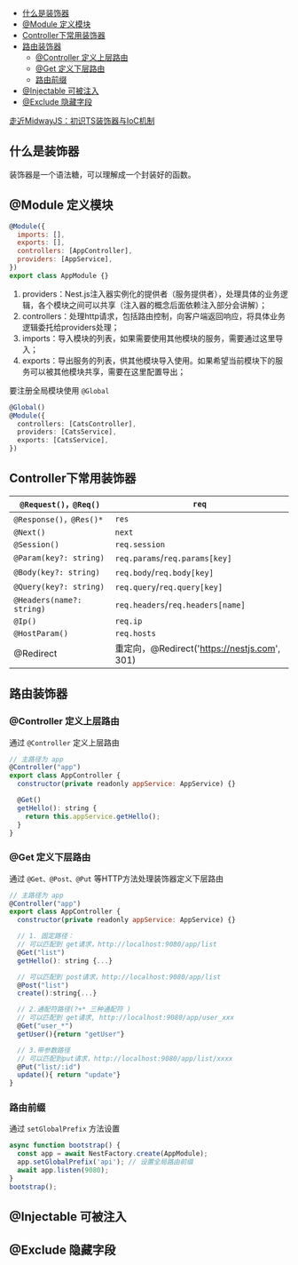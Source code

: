 - [什么是装饰器](#什么是装饰器)
- [@Module 定义模块](#module-定义模块)
- [Controller下常用装饰器](#controller下常用装饰器)
- [路由装饰器](#路由装饰器)
  - [@Controller 定义上层路由](#controller-定义上层路由)
  - [@Get 定义下层路由](#get-定义下层路由)
  - [路由前缀](#路由前缀)
- [@Injectable 可被注入](#injectable-可被注入)
- [@Exclude 隐藏字段](#exclude-隐藏字段)

[走近MidwayJS：初识TS装饰器与IoC机制](https://juejin.cn/post/6859314697204662279#heading-2)

## 什么是装饰器

装饰器是一个语法糖，可以理解成一个封装好的函数。

## @Module 定义模块

```js
@Module({
  imports: [],
  exports: [],
  controllers: [AppController],
  providers: [AppService],
})
export class AppModule {}
```

1. providers：Nest.js注入器实例化的提供者（服务提供者），处理具体的业务逻辑，各个模块之间可以共享（注入器的概念后面依赖注入部分会讲解）；
2. controllers：处理http请求，包括路由控制，向客户端返回响应，将具体业务逻辑委托给providers处理；
3. imports：导入模块的列表，如果需要使用其他模块的服务，需要通过这里导入；
4. exports：导出服务的列表，供其他模块导入使用。如果希望当前模块下的服务可以被其他模块共享，需要在这里配置导出；

要注册全局模块使用 `@Global`

```ts
@Global()
@Module({
  controllers: [CatsController],
  providers: [CatsService],
  exports: [CatsService],
})
```

## Controller下常用装饰器

| `@Request()，@Req()`      | `req`                                        |
| ------------------------- | -------------------------------------------- |
| `@Response()，@Res()*`    | `res`                                        |
| `@Next()`                 | `next`                                       |
| `@Session()`              | `req.session`                                |
| `@Param(key?: string)`    | `req.params`/`req.params[key]`               |
| `@Body(key?: string)`     | `req.body`/`req.body[key]`                   |
| `@Query(key?: string)`    | `req.query`/`req.query[key]`                 |
| `@Headers(name?: string)` | `req.headers`/`req.headers[name]`            |
| `@Ip()`                   | `req.ip`                                     |
| `@HostParam()`            | `req.hosts`                                  |
| @Redirect                 | 重定向，@Redirect('https://nestjs.com', 301) |

## 路由装饰器

### @Controller 定义上层路由

通过 `@Controller` 定义上层路由

```js
// 主路径为 app
@Controller("app")
export class AppController {
  constructor(private readonly appService: AppService) {}

  @Get()
  getHello(): string {
    return this.appService.getHello();
  }
}
```

### @Get 定义下层路由

通过 `@Get、@Post、@Put` 等HTTP方法处理装饰器定义下层路由

```js
// 主路径为 app
@Controller("app")
export class AppController {
  constructor(private readonly appService: AppService) {}

  // 1. 固定路径：
  // 可以匹配到 get请求，http://localhost:9080/app/list
  @Get("list")
  getHello(): string {...}

  // 可以匹配到 post请求，http://localhost:9080/app/list
  @Post("list")
  create():string{...}

  // 2.通配符路径(?+* 三种通配符 )
  // 可以匹配到 get请求, http://localhost:9080/app/user_xxx
  @Get("user_*")
  getUser(){return "getUser"}

  // 3.带参数路径
  // 可以匹配到put请求，http://localhost:9080/app/list/xxxx
  @Put("list/:id")
  update(){ return "update"}
}
```

### 路由前缀

通过 `setGlobalPrefix` 方法设置

```js
async function bootstrap() {
  const app = await NestFactory.create(AppModule);
  app.setGlobalPrefix('api'); // 设置全局路由前缀
  await app.listen(9080);
}
bootstrap();
```

## @Injectable 可被注入

## @Exclude 隐藏字段
